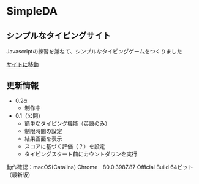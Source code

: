 # SimpleDA
## シンプルなタイピングサイト

Javascriptの練習を兼ねて、シンプルなタイピングゲームをつくりました

[サイトに移動](https://harumaky.github.io/SimpleDA/)

## 更新情報
- 0.2α
  - 制作中
- 0.1（公開）
  - 簡単なタイピング機能（英語のみ）
  - 制限時間の設定
  - 結果画面を表示
  - スコアに基づく評価（？）を設定
  - タイピングスタート前にカウントダウンを実行

動作確認：macOS(Catalina) Chrome　80.0.3987.87 Official Build 64ビット （最新版）
